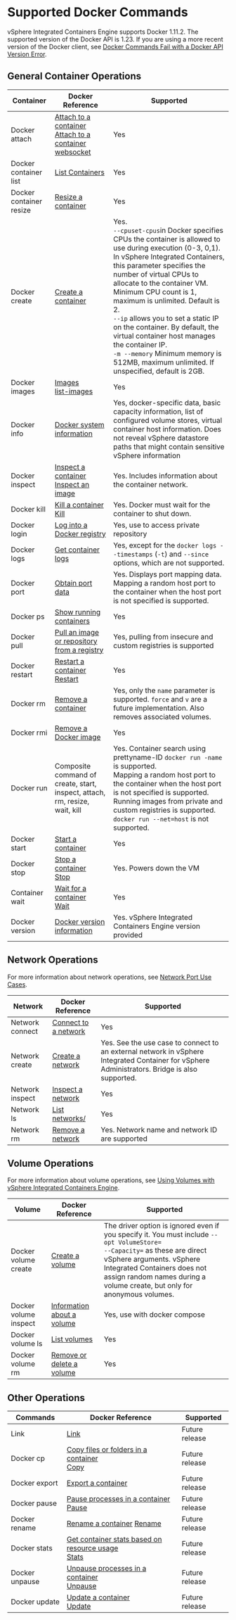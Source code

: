 # Supported Docker Commands

 vSphere Integrated Containers Engine supports Docker 1.11.2. The supported version of the Docker API is 1.23. If you are using a more recent version of the Docker client, see [Docker Commands Fail with a Docker API Version Error](ts_docker_version_error.md).

## General Container Operations ##

| **Container** | **Docker Reference** | **Supported** |
| --- | --- | --- |
|Docker attach|[Attach to a container](https://docs.docker.com/engine/reference/api/docker_remote_api_v1.22/#attach-to-a-container)<br> [Attach to a container websocket](https://docs.docker.com/engine/reference/api/docker_remote_api_v1.22/#attach-to-a-container-websocket)|Yes|
|Docker container list|[List Containers](https://docs.docker.com/engine/reference/api/docker_remote_api_v1.22/#list-containers)|Yes|
|Docker container resize|[Resize a container](https://docs.docker.com/engine/reference/api/docker_remote_api_v1.23/#resize-a-container-tty)|Yes|
|Docker create|[Create a container](https://docs.docker.com/engine/reference/commandline/create/)|Yes. <br>`--cpuset-cpus`in Docker specifies CPUs the container is allowed to use during execution (0-3, 0,1). In vSphere Integrated Containers, this parameter specifies the number of virtual CPUs to allocate to the container VM. Minimum CPU count is 1, maximum is unlimited. Default is 2.<br>`--ip` allows you to set a static IP on the container. By default, the virtual container host  manages the container IP.<br>`-m --memory` Minimum memory is 512MB, maximum unlimited. If unspecified, default is 2GB.|
|Docker images|[Images](https://docs.docker.com/engine/reference/commandline/images/)<br>[list-images](https://docs.docker.com/engine/reference/api/docker_remote_api_v1.22/#list-images)|Yes|
|Docker info|[Docker system information](https://docs.docker.com/engine/reference/commandline/info/)|Yes, docker-specific data, basic capacity information, list of configured volume stores, virtual container host information. Does not reveal vSphere datastore paths that might contain sensitive vSphere information|
|Docker inspect|[Inspect a container](https://docs.docker.com/engine/reference/api/docker_remote_api_v1.22/#inspect-a-container) <br>[Inspect an image](https://docs.docker.com/engine/reference/api/docker_remote_api_v1.22/#inspect-an-image)|Yes. Includes information about the container network.|
|Docker kill|[Kill a container](https://docs.docker.com/engine/reference/api/docker_remote_api_v1.22/#kill-a-container)<br> [Kill](https://docs.docker.com/engine/reference/commandline/kill/)|Yes. Docker must wait for the container to shut down.|
|Docker login| [Log into a Docker registry](https://docs.docker.com/engine/reference/commandline/login/)|Yes, use to access private repository|
|Docker logs|[Get container logs](https://docs.docker.com/engine/reference/api/docker_remote_api_v1.22/#get-container-logs)|Yes, except for the `docker logs --timestamps` (`-t`) and `--since` options, which are not supported.|
|Docker port|[Obtain port data](https://docs.docker.com/engine/reference/commandline/port/)|Yes. Displays port mapping data. <br> Mapping a random host port to the container when the host port is not specified is supported.|
|Docker ps|[Show running containers](https://docs.docker.com/engine/reference/commandline/ps/)|Yes|
|Docker pull|[Pull an image or repository from a registry](https://docs.docker.com/engine/reference/commandline/pull/)| Yes, pulling from insecure and custom registries is supported|
|Docker restart|[Restart a container](https://docs.docker.com/engine/reference/api/docker_remote_api_v1.22/#restart-a-container)<br> [Restart](https://docs.docker.com/engine/reference/commandline/restart/)|Yes|
|Docker rm|[Remove a container](https://docs.docker.com/engine/reference/api/docker_remote_api_v1.22/#remove-a-container)|Yes, only the <code>name</code> parameter is supported. <code>force</code> and <code>v</code> are a future implementation. Also removes associated volumes.|
|Docker rmi|[Remove a Docker image](https://docs.docker.com/engine/reference/api/docker_remote_api_v1.22/#remove-an-image)|Yes|
|Docker run|Composite command of create, start, inspect, attach, rm, resize, wait, kill|Yes. Container search using prettyname-ID `docker run -name` is supported. <br> Mapping a random host port to the container when the host port is not specified is supported. <br>Running images from private and custom registries is supported.<br> `docker run --net=host` is not supported.|
|Docker start|[Start a container](https://docs.docker.com/engine/reference/commandline/start/)|Yes|
|Docker stop|[Stop a container](https://docs.docker.com/engine/reference/api/docker_remote_api_v1.22/#stop-a-container)<br> [Stop](https://docs.docker.com/engine/reference/commandline/stop/)|Yes. Powers down the VM |
|Container wait|[Wait for a container](https://docs.docker.com/engine/reference/api/docker_remote_api_v1.22/#wait-a-container) <br>[Wait](https://docs.docker.com/engine/reference/commandline/wait/)|Yes|
|Docker version|[Docker version information](https://docs.docker.com/engine/reference/commandline/version/)|Yes. vSphere Integrated Containers Engine version provided|

## Network Operations ##

For more information about network operations, see [Network Port Use Cases](network_use_cases.md).

| **Network** | **Docker Reference** | **Supported** |
| --- | --- | --- |
|Network connect|[Connect to a network](https://docs.docker.com/engine/reference/commandline/network_connect/)|Yes|
|Network create|[Create a network](https://docs.docker.com/engine/reference/commandline/network_create/)|Yes. See the use case to connect to an external network in vSphere Integrated Container for vSphere Administrators. Bridge is also supported.|
|Network inspect|[Inspect a network](https://docs.docker.com/engine/reference/commandline/network_inspect/)|Yes|
|Network ls|[List networks/](https://docs.docker.com/engine/reference/commandline/network_ls/)|Yes|
|Network rm|[Remove a network](https://docs.docker.com/engine/reference/commandline/network_rm/)|Yes. Network name and network ID are supported|

## Volume Operations ##

For more information about volume operations, see [Using Volumes with vSphere Integrated Containers Engine](using_volumes_with_vic.md).

| **Volume** | **Docker Reference** | **Supported** |
| --- | --- | --- |
|Docker volume create|[Create a volume](https://docs.docker.com/engine/reference/commandline/volume_create/)| The driver option is ignored even if you specify it. You must include <code>--opt VolumeStore=<name of volumestore> --Capacity=<size  in MB></code> as these are direct vSphere arguments. vSphere Integrated Containers does not assign random names during a volume create, but only for anonymous volumes.|
|Docker volume inspect|[Information about a volume](https://docs.docker.com/engine/reference/commandline/volume_inspect/)|Yes, use with docker compose|
|Docker volume ls|[List volumes](https://docs.docker.com/engine/reference/commandline/volume_ls/) | Yes |
|Docker volume rm|[Remove or delete a volume](https://docs.docker.com/engine/reference/commandline/volume_rm/) | Yes |

## Other Operations ##

| **Commands** | **Docker Reference** | **Supported** |
| --- | --- | --- |
|Link|[Link](https://docs.docker.com/v1.8/userguide/dockerlinks/)|Future release|
|Docker cp| [Copy files or folders in a container](https://docs.docker.com/engine/reference/api/docker_remote_api_v1.22/#copy-files-or-folders-from-a-container) <br> [Copy](https://docs.docker.com/engine/reference/commandline/cp/)|Future release|
|Docker export|[Export a container](https://docs.docker.com/engine/reference/api/docker_remote_api_v1.22/#export-a-container)|Future release|
|Docker pause|[Pause processes in a container](https://docs.docker.com/engine/reference/api/docker_remote_api_v1.22/#pause-a-container)<br> [Pause](https://docs.docker.com/engine/reference/commandline/pause/)|Future release|
|Docker rename|[Rename a container](https://docs.docker.com/engine/reference/api/docker_remote_api_v1.22/#rename-a-container) [Rename](https://docs.docker.com/engine/reference/commandline/rename/)|Future release||Docker save|[Save images](https://docs.docker.com/engine/reference/commandline/save/)|Future release|
|Docker stats|[Get container stats based on resource usage](https://docs.docker.com/engine/reference/api/docker_remote_api_v1.22/#get-container-stats-based-on-resource-usage)<br> [Stats](https://docs.docker.com/engine/reference/commandline/stats/)|Future release|
|Docker unpause|[Unpause processes in a container](https://docs.docker.com/engine/reference/api/docker_remote_api_v1.22/#unpause-a-container)<br> [Unpause](https://docs.docker.com/engine/reference/commandline/unpause/)|Future release|
|Docker update| [Update a container](https://docs.docker.com/engine/reference/api/docker_remote_api_v1.22/#update-a-container) <br> [Update](https://docs.docker.com/engine/reference/commandline/update/)|Future release|